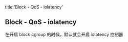 title:'Block - QoS - iolatency'
## Block - QoS - iolatency

在开启 block cgroup 的时候，默认就会开启 iolatency 控制器
